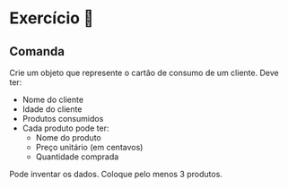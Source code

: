 
# Exercício 🌟

## Comanda

Crie um objeto que represente o cartão de consumo de um cliente. Deve ter:
- Nome do cliente
- Idade do cliente
- Produtos consumidos
- Cada produto pode ter:
    - Nome do produto
    - Preço unitário (em centavos)
    - Quantidade comprada

Pode inventar os dados. Coloque pelo menos 3 produtos.